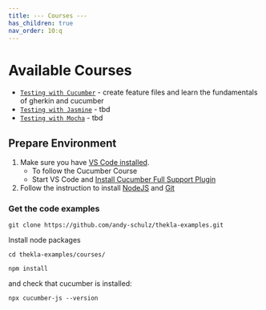 ```yaml
---
title: --- Courses ---
has_children: true
nav_order: 10:q
---
```


# Available Courses

* [``Testing with Cucumber``](courses/cucumber/README.md) - create feature files and learn the fundamentals of gherkin and cucumber
* [``Testing with Jasmine``](courses/jasmine/README.md) - tbd
* [``Testing with Mocha``](courses/mocha/README.md) - tbd

## Prepare Environment

1. Make sure you have [VS Code installed](docs/PREPARATION.md/#install-vs-code).
    * To follow the Cucumber Course
    * Start VS Code and [Install Cucumber Full Support Plugin](https://marketplace.visualstudio.com/items?itemName=alexkrechik.cucumberautocomplete)
1. Follow the instruction to install [NodeJS](docs/PREPARATION.md/#install-nodejs) 
and [Git](docs/PREPARATION.md/#install-git)

### Get the code examples 

````shell script
git clone https://github.com/andy-schulz/thekla-examples.git
````

Install node packages

````shell script
cd thekla-examples/courses/

npm install
````

and check that cucumber is installed:

````shell script
npx cucumber-js --version
```` 


